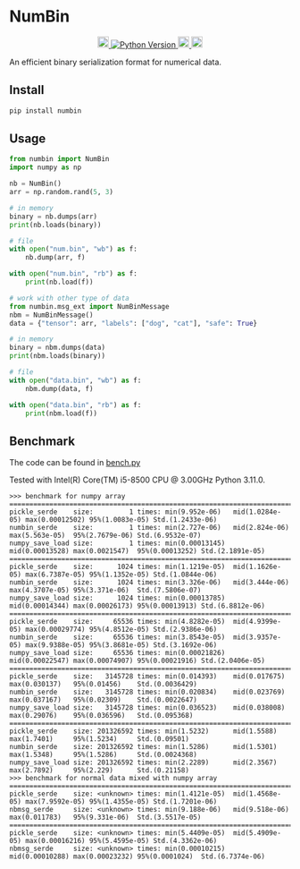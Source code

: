 # NumBin

<p align="center">
  <a href="https://pypi.org/project/numbin/">
    <img src="https://badge.fury.io/py/numbin.svg" alt="PyPI version" height="20">
  </a>
  <a href="https://pypi.org/project/numbin">
    <img src="https://img.shields.io/pypi/pyversions/numbin" alt="Python Version" />
  </a>
  <a href="https://tldrlegal.com/license/apache-license-2.0-(apache-2.0)">
    <img src="https://img.shields.io/github/license/mosecorg/numbin" alt="License" height="20">
  </a>
  <a href="https://github.com/mosecorg/numbin/actions/workflows/python-check.yml">
    <img src="https://github.com/mosecorg/numbin/actions/workflows/python-check.yml/badge.svg" alt="Check status" height="20">
  </a>
</p>

An efficient binary serialization format for numerical data.

## Install

```sh
pip install numbin
```

## Usage

```python
from numbin import NumBin
import numpy as np

nb = NumBin()
arr = np.random.rand(5, 3)

# in memory
binary = nb.dumps(arr)
print(nb.loads(binary))

# file
with open("num.bin", "wb") as f:
    nb.dump(arr, f)

with open("num.bin", "rb") as f:
    print(nb.load(f))

# work with other type of data
from numbin.msg_ext import NumBinMessage
nbm = NumBinMessage()
data = {"tensor": arr, "labels": ["dog", "cat"], "safe": True}

# in memory
binary = nbm.dumps(data)
print(nbm.loads(binary))

# file
with open("data.bin", "wb") as f:
    nbm.dump(data, f)

with open("data.bin", "rb") as f:
    print(nbm.load(f))
```

## Benchmark

The code can be found in [bench.py](benchmark/bench.py)

Tested with Intel(R) Core(TM) i5-8500 CPU @ 3.00GHz Python 3.11.0.

```console
>>> benchmark for numpy array
========================================================================================================================
pickle_serde    size:         1 times: min(9.952e-06)   mid(1.0284e-05) max(0.00012502) 95%(1.0083e-05) Std.(1.2433e-06)
numbin_serde    size:         1 times: min(2.727e-06)   mid(2.824e-06)  max(5.563e-05)  95%(2.7679e-06) Std.(6.9532e-07)
numpy_save_load size:         1 times: min(0.00013145)  mid(0.00013528) max(0.0021547)  95%(0.00013252) Std.(2.1891e-05)
========================================================================================================================
pickle_serde    size:      1024 times: min(1.1219e-05)  mid(1.1626e-05) max(6.7387e-05) 95%(1.1352e-05) Std.(1.0844e-06)
numbin_serde    size:      1024 times: min(3.326e-06)   mid(3.444e-06)  max(4.3707e-05) 95%(3.371e-06)  Std.(7.5806e-07)
numpy_save_load size:      1024 times: min(0.00013785)  mid(0.00014344) max(0.00026173) 95%(0.00013913) Std.(6.8812e-06)
========================================================================================================================
pickle_serde    size:     65536 times: min(4.8282e-05)  mid(4.9399e-05) max(0.00029774) 95%(4.8512e-05) Std.(2.9386e-06)
numbin_serde    size:     65536 times: min(3.8543e-05)  mid(3.9357e-05) max(9.9388e-05) 95%(3.8681e-05) Std.(3.1692e-06)
numpy_save_load size:     65536 times: min(0.00021826)  mid(0.00022547) max(0.00074907) 95%(0.00021916) Std.(2.0406e-05)
========================================================================================================================
pickle_serde    size:   3145728 times: min(0.014393)    mid(0.017675)   max(0.030137)   95%(0.01456)    Std.(0.0036429)
numbin_serde    size:   3145728 times: min(0.020834)    mid(0.023769)   max(0.037167)   95%(0.02309)    Std.(0.0022647)
numpy_save_load size:   3145728 times: min(0.036523)    mid(0.038008)   max(0.29076)    95%(0.036596)   Std.(0.095368)
========================================================================================================================
pickle_serde    size: 201326592 times: min(1.5232)      mid(1.5588)     max(1.7401)     95%(1.5234)     Std.(0.09501)
numbin_serde    size: 201326592 times: min(1.5286)      mid(1.5301)     max(1.5348)     95%(1.5286)     Std.(0.0024368)
numpy_save_load size: 201326592 times: min(2.2289)      mid(2.3567)     max(2.7892)     95%(2.229)      Std.(0.21158)
>>> benchmark for normal data mixed with numpy array
========================================================================================================================
pickle_serde    size: <unknown> times: min(1.4121e-05)  mid(1.4568e-05) max(7.9592e-05) 95%(1.4355e-05) Std.(1.7201e-06)
nbmsg_serde     size: <unknown> times: min(9.188e-06)   mid(9.518e-06)  max(0.011783)   95%(9.331e-06)  Std.(3.5517e-05)
========================================================================================================================
pickle_serde    size: <unknown> times: min(5.4409e-05)  mid(5.4909e-05) max(0.00016216) 95%(5.4595e-05) Std.(4.3362e-06)
nbmsg_serde     size: <unknown> times: min(0.00010215)  mid(0.00010288) max(0.00023232) 95%(0.0001024)  Std.(6.7374e-06)
```
